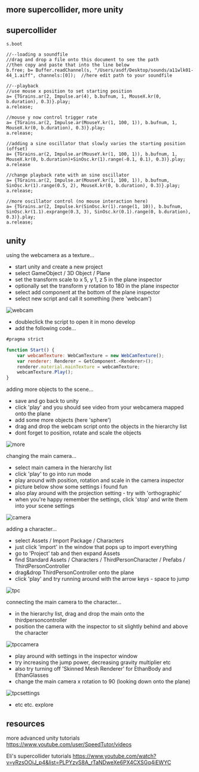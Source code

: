 more supercollider, more unity
--------------------

supercollider
--

```
s.boot

//--loading a soundfile
//drag and drop a file onto this document to see the path
//then copy and paste that into the line below
b.free; b= Buffer.readChannel(s, "/Users/asdf/Desktop/sounds/a11wlk01-44_1.aiff", channels:[0]);  //here edit path to your soundfile

//--playback
//use mouse x position to set starting position
a= {TGrains.ar(2, Impulse.ar(4), b.bufnum, 1, MouseX.kr(0, b.duration), 0.3)}.play;
a.release;

//mouse y now control trigger rate
a= {TGrains.ar(2, Impulse.ar(MouseY.kr(1, 100, 1)), b.bufnum, 1, MouseX.kr(0, b.duration), 0.3)}.play;
a.release;

//adding a sine oscillator that slowly varies the starting position (offset)
a= {TGrains.ar(2, Impulse.ar(MouseY.kr(1, 100, 1)), b.bufnum, 1, MouseX.kr(0, b.duration)+SinOsc.kr(1).range(-0.1, 0.1), 0.3)}.play;
a.release

//change playback rate with an sine oscillator
a= {TGrains.ar(2, Impulse.ar(MouseY.kr(1, 100, 1)), b.bufnum, SinOsc.kr(1).range(0.5, 2), MouseX.kr(0, b.duration), 0.3)}.play;
a.release;

//more oscillator control (no mouse interaction here)
a= {TGrains.ar(2, Impulse.kr(SinOsc.kr(1).range(1, 10)), b.bufnum, SinOsc.kr(1.1).exprange(0.3, 3), SinOsc.kr(0.1).range(0, b.duration), 0.3)}.play;
a.release;
```

unity
--

using the webcamera as a texture...

* start unity and create a new project
* select GameObject / 3D Object / Plane
* set the transform scale to  x 5, y 1, z 5 in the plane inspector
* optionally set the transform y rotation to 180 in the plane inspector
* select add component at the bottom of the plane inspector
* select new script and call it something (here 'webcam')

![webcam](01webcam.png?raw=true "webcam")

* doubleclick the script to open it in mono develop
* add the following code...

```javascript
#pragma strict

function Start() {
    var webcamTexture: WebCamTexture = new WebCamTexture();
    var renderer: Renderer = GetComponent.<Renderer>();
    renderer.material.mainTexture = webcamTexture;
    webcamTexture.Play();
}
```

adding more objects to the scene...

* save and go back to unity
* click 'play' and you should see video from your webcamera mapped onto the plane
* add some more objects (here 'sphere')
* drag and drop the webcam script onto the objects in the hierarchy list
* dont forget to position, rotate and scale the objects

![more](02more.png?raw=true "more")

changing the main camera...

* select main camera in the hierarchy list
* click 'play' to go into run mode
* play around with position, rotation and scale in the camera inspector
* picture below show some settings i found fun
* also play around with the projection setting - try with 'orthographic'
* when you're happy remember the settings, click 'stop' and write them into your scene settings

![camera](03camera.png?raw=true "camera")

adding a character...

* select Assets / Import Package / Characters
* just click 'import' in the window that pops up to import everything
* go to 'Project' tab and then expand Assets
* find Standard Assets / Characters / ThirdPersonCharacter / Prefabs / ThirdPersonController
* drag&drop ThirdPersonController onto the plane
* click 'play' and try running around with the arrow keys - space to jump

![tpc](04tpc.png?raw=true "tpc")

connecting the main camera to the character...

* in the hierarchy list, drag and drop the main onto the thirdpersoncontroller
* position the camera with the inspector to sit slightly behind and above the character

![tpccamera](05tpccamera.png?raw=true "tpccamera")

* play around with settings in the inspector window
* try increasing the jump power, decreasing gravity multiplier etc
* also try turning off 'Skinned Mesh Renderer' for EthanBody and EthanGlasses
* change the main camera x rotation to 90 (looking down onto the plane)

![tpcsettings](06tpcsettings.png?raw=true "tpcsettings")

* etc etc. explore

resources
--

more advanced unity tutorials <https://www.youtube.com/user/SpeedTutor/videos>

Eli's supercollider tutorials <https://www.youtube.com/watch?v=yRzsOOiJ_p4&list=PLPYzvS8A_rTaNDweXe6PX4CXSGq4iEWYC>

